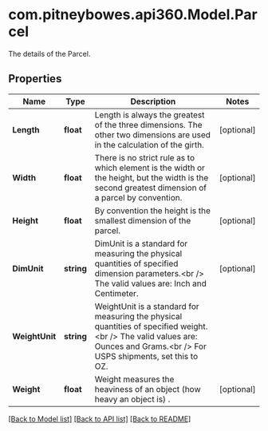 # com.pitneybowes.api360.Model.Parcel
The details of the Parcel.

## Properties

Name | Type | Description | Notes
------------ | ------------- | ------------- | -------------
**Length** | **float** | Length is always the greatest of the three dimensions. The other two dimensions are used in the calculation of the girth. | [optional] 
**Width** | **float** | There is no strict rule as to which element is the width or the height, but the width is the second greatest dimension of a parcel by convention. | [optional] 
**Height** | **float** | By convention the height is the smallest dimension of the parcel. | [optional] 
**DimUnit** | **string** | DimUnit is a standard for measuring the physical quantities of specified dimension parameters.&lt;br /&gt; The valid values are: Inch and Centimeter. | [optional] 
**WeightUnit** | **string** | WeightUnit is a standard for measuring the physical quantities of specified weight.&lt;br /&gt; The valid values are: Ounces and Grams.&lt;br /&gt; For USPS shipments, set this to OZ. | 
**Weight** | **float** | Weight measures the heaviness of an object (how heavy an object is) . | [optional] 

[[Back to Model list]](../README.md#documentation-for-models) [[Back to API list]](../README.md#documentation-for-api-endpoints) [[Back to README]](../README.md)

